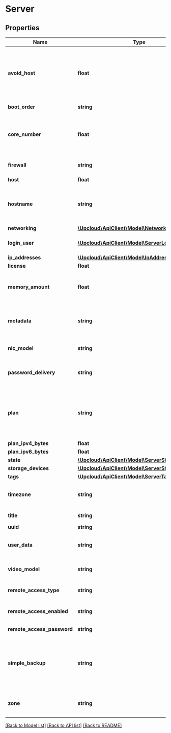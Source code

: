 # Server

## Properties
Name | Type | Description | Notes
------------ | ------------- | ------------- | -------------
**avoid_host** | **float** | Use this to make sure VMs do not reside on specific host. Refers to value from host -attribute. Useful when building HA-environments. | [optional] 
**boot_order** | **string** | The storage device boot order. | [optional] 
**core_number** | **float** | The number of CPU cores dedicated to the server. See List server configurations. | [optional] 
**firewall** | **string** | The state of the server firewall rules. | [optional] [default to 'on']
**host** | **float** |  | [optional] 
**hostname** | **string** | A valid hostname, e.g. host.example.com. The maximum length is 128 characters. | [optional] 
**networking** | [**\Upcloud\ApiClient\Model\NetworkInterfaceList**](NetworkInterfaceList.md) |  | [optional] 
**login_user** | [**\Upcloud\ApiClient\Model\ServerLoginUser**](ServerLoginUser.md) | Define login account and SSH keys | [optional] 
**ip_addresses** | [**\Upcloud\ApiClient\Model\IpAddresses**](IpAddresses.md) |  | [optional] 
**license** | **float** |  | [optional] 
**memory_amount** | **float** | The amount of main memory in megabytes. See List server configurations. | [optional] 
**metadata** | **string** | HTTP-accessible metadata service for the server. See our tutorial for more information. | [optional] [default to 'no']
**nic_model** | **string** | The model of the server&#39;s network interfaces. | [optional] [default to 'virtio']
**password_delivery** | **string** | The delivery method for the server’s root password. | [optional] [default to 'email']
**plan** | **string** | The pricing plan used. If a plan is selected, the core_number and  memory_amount must match the plan if they are present. | [optional] [default to 'custom']
**plan_ipv4_bytes** | **float** |  | [optional] 
**plan_ipv6_bytes** | **float** |  | [optional] 
**state** | [**\Upcloud\ApiClient\Model\ServerState**](ServerState.md) |  | [optional] 
**storage_devices** | [**\Upcloud\ApiClient\Model\ServerStorageDevices**](ServerStorageDevices.md) |  | [optional] 
**tags** | [**\Upcloud\ApiClient\Model\ServerTags**](ServerTags.md) |  | [optional] 
**timezone** | **string** | A timezone identifier, e.g. Europe/Helsinki. See Timezones. | [optional] 
**title** | **string** | A short description. | [optional] 
**uuid** | **string** |  | [optional] 
**user_data** | **string** | Defines URL for a server setup script, or the script body itself | [optional] 
**video_model** | **string** | The model of the server&#39;s video interface. | [optional] [default to 'vga']
**remote_access_type** | **string** | The remote access type. | [optional] [default to 'vnc']
**remote_access_enabled** | **string** | Is the remote access enabled. | [optional] [default to 'no']
**remote_access_password** | **string** | Remote access password. | [optional] 
**simple_backup** | **string** | Simple backup time in UTC, followed by dailies, weeklies, or monthlies option separated by comma, or no when disabled. | [optional] 
**zone** | **string** | The zone in which the server will be hosted, e.g. fi-hel1. See Zones. | [optional] 

[[Back to Model list]](../../README.md#documentation-of-the-models) [[Back to API list]](../../README.md#documentation) [[Back to README]](../../README.md)


